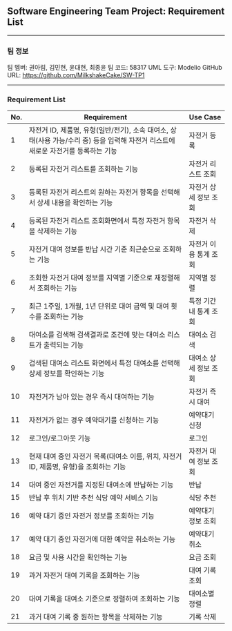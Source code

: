 
## Software Engineering Team Project: Requirement List

---

### **팀 정보**

팀 멤버: 권아림, 김민현, 윤대현, 최종윤
팀 코드: 58317
UML 도구: Modelio
GitHub URL: https://github.com/MilkshakeCake/SW-TP1

---

### Requirement List

| No. | Requirement                                                                                                                        | Use Case               |
| --- | ---------------------------------------------------------------------------------------------------------------------------------- | ---------------------- |
| 1   | 자전거 ID, 제품명, 유형(일반/전기), 소속 대여소, 상태(사용 가능/수리 중) 등을 입력해 자전거 리스트에 새로운 자전거를 등록하는 기능                              | 자전거 등록              |
| 2   | 등록된 자전거 리스트를 조회하는 기능                                                                                                         | 자전거 리스트 조회        |
| 3   | 등록된 자전거 리스트의 원하는 자전거 항목을 선택해서 상세 내용을 확인하는 기능                                                                        | 자전거 상세 정보 조회       |
| 4   | 등록된 자전거 리스트 조회화면에서 특정 자전거 항목을 삭제하는 기능                                                                                 | 자전거 삭제               |
| 5   | 자전거 대여 정보를 반납 시간 기준 최근순으로 조회하는 기능                                                                                       | 자전거 이용 통계 조회       |
| 6   | 조회한 자전거 대여 정보를 지역별 기준으로 재정렬해서 조회하는 기능                                                                                 | 지역별 정렬               |
| 7   | 최근 1주일, 1개월, 1년 단위로 대여 금액 및 대여 횟수를 조회하는 기능                                                                              | 특정 기간 내 통계 조회      |
| 8   | 대여소를 검색해 검색결과로 조건에 맞는 대여소 리스트가 출력되는 기능                                                                                | 대여소 검색               |
| 9   | 검색된 대여소 리스트 화면에서 특정 대여소를 선택해 상세 정보를 확인하는 기능                                                                          | 대여소 상세 정보 조회       |
| 10  | 자전거가 남아 있는 경우 즉시 대여하는 기능                                                                                                   | 자전거 즉시 대여           |
| 11  | 자전거가 없는 경우 예약대기를 신청하는 기능                                                                                                   | 예약대기 신청             |
| 12  | 로그인/로그아웃 기능                                                                                                                    | 로그인                   |
| 13  | 현재 대여 중인 자전거 목록(대여소 이름, 위치, 자전거 ID, 제품명, 유형)을 조회하는 기능 | 자전거 대여 정보 조회        |
| 14  | 대여 중인 자전거를 지정된 대여소에 반납하는 기능 | 반납 |
| 15  | 반납 후 위치 기반 추천 식당 예약 서비스 기능 | 식당 추천 |
| 16  | 예약 대기 중인 자전거 정보를 조회하는 기능 | 예약대기 정보 조회 |
| 17  | 예약 대기 중인 자전거에 대한 예약을 취소하는 기능 | 예약대기 취소 |
| 18  | 요금 및 사용 시간을 확인하는 기능 | 요금 조회 |
| 19  | 과거 자전거 대여 기록을 조회하는 기능 | 대여 기록 조회 |
| 20  | 대여 기록을 대여소 기준으로 정렬하여 조회하는 기능 | 대여소별 정렬 |
| 21  | 과거 대여 기록 중 원하는 항목을 삭제하는 기능 | 기록 삭제 |
